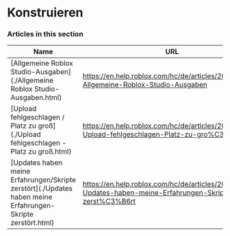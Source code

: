 # Konstruieren  
### Articles in this section
Name|URL
-|-
[Allgemeine Roblox Studio-Ausgaben](./Allgemeine Roblox Studio-Ausgaben.html) |https://en.help.roblox.com/hc/de/articles/203552894-Allgemeine-Roblox-Studio-Ausgaben
[Upload fehlgeschlagen / Platz zu groß](./Upload fehlgeschlagen - Platz zu groß.html) |https://en.help.roblox.com/hc/de/articles/203312890-Upload-fehlgeschlagen-Platz-zu-gro%C3%9F
[Updates haben meine Erfahrungen/Skripte zerstört](./Updates haben meine Erfahrungen-Skripte zerstört.html) |https://en.help.roblox.com/hc/de/articles/203312950-Updates-haben-meine-Erfahrungen-Skripte-zerst%C3%B6rt